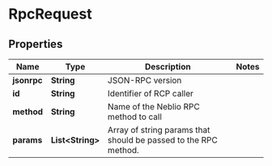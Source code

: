
# RpcRequest

## Properties
Name | Type | Description | Notes
------------ | ------------- | ------------- | -------------
**jsonrpc** | **String** | JSON-RPC version | 
**id** | **String** | Identifier of RCP caller | 
**method** | **String** | Name of the Neblio RPC method to call | 
**params** | **List&lt;String&gt;** | Array of string params that should be passed to the RPC method. | 



